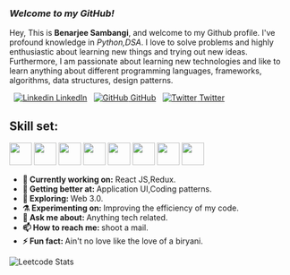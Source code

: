 ### _Welcome to my GitHub!_

Hey, This is <b>Benarjee Sambangi</b>, and welcome to my Github profile. I've profound knowledge in <i>Python,DSA</i>. I love to solve problems and highly enthusiastic about learning new things and trying out new ideas. Furthermore, I am passionate about learning new technologies and like to learn anything about different programming languages, frameworks, algorithms, data structures, design patterns.

&nbsp;
[![Linkedin](https://i.stack.imgur.com/gVE0j.png) LinkedIn](https://www.linkedin.com/in/benarjee-sambangi)
&nbsp;
[![GitHub](https://i.stack.imgur.com/tskMh.png) GitHub](https://github.com/X0rD3v1L)
&nbsp;
[![Twitter](http://i.imgur.com/wWzX9uB.png) Twitter](https://twitter.com/X0r_D3v1L)
## Skill set:

<p align="left">
<img src="https://upload.wikimedia.org/wikipedia/commons/c/c3/Python-logo-notext.svg" height="auto" width="40">
<img src="https://www.vectorlogo.zone/logos/java/java-icon.svg" height="auto" width="40">
<img src="https://raw.githubusercontent.com/dustin100/dustin100/master/assests/html5-original.svg" height="auto" width="40">
<img src="https://raw.githubusercontent.com/dustin100/dustin100/master/assests/css3-original.svg" height="auto" width="40">
<img src="https://raw.githubusercontent.com/dustin100/dustin100/master/assests/javascript-plain.svg" height="auto" width="40">
<img src="https://raw.githubusercontent.com/dustin100/dustin100/master/assests/react-original.svg" height="auto" width="40">
<img src="https://raw.githubusercontent.com/dustin100/dustin100/master/assests/visualstudio-plain.svg" height="auto" width="40">
<img src="https://raw.githubusercontent.com/dustin100/dustin100/master/assests/git-original.svg" height="auto" width="40">

</p>
<ul>
<li>
  <b>🔭 Currently working on:</b> React JS,Redux.
   </li>
  <li>
     <b>🌱 Getting better at:  </b>  Application UI,Coding patterns.
   </li>
  <li>
     <b>🤔 Exploring: </b> Web 3.0.
   </li>
   <li>
      <b>⚗️ Experimenting on: </b> Improving the efficiency of my code.
   </li>
   <li>
     <b>💬 Ask me about: </b> Anything tech related.
   </li>
 
   <li>
     <b>📫 How to reach me: </b> shoot a mail.
   </li>
   
   <li>
     <b>⚡ Fun fact:  </b> Ain't no love like the love of a biryani.
   </li>
</ul>
<!-- <img src="https://github-readme-stats.vercel.app/api?username=X0rD3v1L&show_icons=true&include_all_commits=true" width="425"/>
 -->
 
![Leetcode Stats](https://leetcode.card.workers.dev/?username=X0r_D3v1L&font=patrick_hand&width=425)
